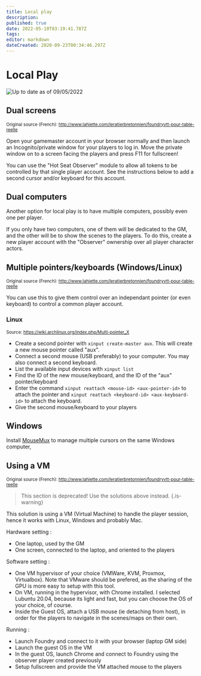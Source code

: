 ```yaml
---
title: Local play
description: 
published: true
date: 2022-05-10T03:19:41.787Z
tags: 
editor: markdown
dateCreated: 2020-09-23T00:34:46.297Z
---
```


# Local Play
![Up to date as of 09/05/2022](https://img.shields.io/static/v1?label=Last%20Updated&message=09/05/2022&color=informational)

## Dual screens

<small>Original source (French): http://www.lahiette.com/leratierbretonnien/foundryvtt-pour-table-reelle</small>

Open your gamemaster account in your browser normally and then launch an Incognito/private window for your players to log in. Move the private window on to a screen facing the players and press F11 for fullscreen!

You can use the "Hot Seat Observer" module to allow all tokens to be controlled by that single player account. See the instructions below to add a second cursor and/or keyboard for this account.

## Dual computers

Another option for local play is to have multiple computers, possibly even one per player.

If you only have two computers, one of them will be dedicated to the GM, and the other will be to show the scenes to the players. To do this, create a new player account with the "Observer" ownership over all player character actors.

## Multiple pointers/keyboards (Windows/Linux)

<small>Original source (French): http://www.lahiette.com/leratierbretonnien/foundryvtt-pour-table-reelle</small>

You can use this to give them control over an independant pointer (or even keyboard) to control a common player account.

### Linux

<small>Source: https://wiki.archlinux.org/index.php/Multi-pointer_X</small>

* Create a second pointer with `xinput create-master aux`. This will create a new mouse pointer called "aux".
* Connect a second mouse (USB preferably) to your computer. You may also connect a second keyboard.
* List the available input devices with `xinput list`
* Find the ID of the new mouse/keyboard, and the ID of the "aux" pointer/keyboard
* Enter the command `xinput reattach <mouse-id> <aux-pointer-id>` to attach the pointer and `xinput reattach <keyboard-id> <aux-keyboard-id>` to attach the keyboard.
* Give the second mouse/keyboard to your players

## Windows

Install [MouseMux](https://mousemux.com/) to manage multiple cursors on the same Windows computer,

## Using a VM

<small>Original source (French): http://www.lahiette.com/leratierbretonnien/foundryvtt-pour-table-reelle</small>

> This section is deprecated! Use the solutions above instead.
{.is-warning}


This solution is using a VM (Virtual Machine) to handle the player session, hence it works with Linux, Windows and probably Mac.

Hardware setting : 

* One laptop, used by the GM
* One screen, connected to the laptop, and oriented to the players

Software setting :

* One VM hypervisor of your choice (VMWare, KVM, Proxmox, Virtualbox). Note that VMware should be prefered, as the sharing of the GPU is more easy to setup with this tool.
* On VM, running in the hypervisor, with Chrome installed. I selected Lubuntu 20.04, because its light and fast, but you can choose the OS of your choice, of course.
* Inside the Guest OS, attach a USB mouse (ie detaching from host), in order for the players to navigate in the scenes/maps on their own.

Running :

* Launch Foundry and connect to it with your browser (laptop GM side)
* Launch the guest OS in the VM
* In the guest OS, launch Chrome and connect to Foundry using the observer player created previously
* Setup fullscreen and provide the VM attached mouse to the players 
